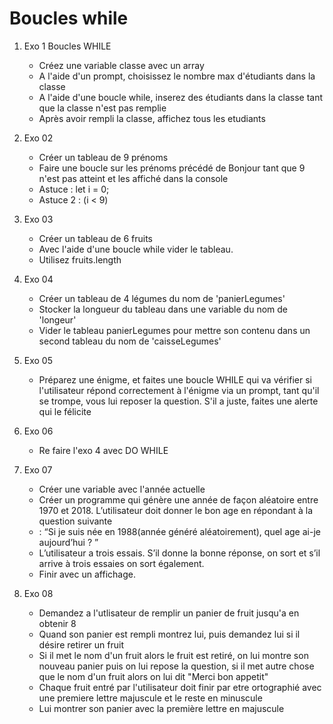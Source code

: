 # Boucles while

1. Exo 1 Boucles WHILE
    - Créez une variable classe avec un array
    - A l'aide d'un prompt, choisissez le nombre max d'étudiants dans la classe
    - A l'aide d'une boucle while, inserez des étudiants dans la classe tant que la classe n'est pas remplie
    - Après avoir rempli la classe, affichez tous les etudiants
2. Exo 02
    - Créer un tableau de 9 prénoms 
    - Faire une boucle sur les prénoms précédé de Bonjour tant que 9 n'est pas atteint et les affiché dans la console
    - Astuce : let i = 0;
    - Astuce 2 : (i < 9)
3. Exo 03
    - Créer un tableau de 6 fruits
    - Avec l'aide d'une boucle while vider le tableau.
    - Utilisez fruits.length
4. Exo 04
    - Créer un tableau de 4 légumes du nom de 'panierLegumes'
    - Stocker la longueur du tableau dans une variable du nom de 'longeur'
    - Vider le tableau panierLegumes pour mettre son contenu dans un second tableau du nom de 'caisseLegumes'
5. Exo 05
    - Préparez une énigme, et faites une boucle WHILE qui va vérifier si l'utilisateur répond correctement à l'énigme via un prompt, tant qu'il se trompe, vous lui reposer la question. S'il a juste, faites une alerte qui le félicite
6. Exo 06
    - Re faire l'exo 4 avec DO WHILE
7. Exo 07
    - Créer une variable avec l'année actuelle
    - Créer un programme qui génère une année de façon aléatoire entre 1970 et 2018. L’utilisateur doit donner le bon age en répondant à la question suivante
    - : “Si je suis née en 1988(année généré aléatoirement), quel age ai-je aujourd’hui ? ”
    - L’utilisateur a trois essais. S’il donne la bonne réponse, on sort et s’il arrive à trois essaies on sort également.
    - Finir avec un affichage.

8. Exo 08
    - Demandez a l'utlisateur de remplir un panier de fruit jusqu'a en obtenir 8
    - Quand son panier est rempli montrez lui, puis demandez lui si il désire retirer un fruit
    - Si il met le nom d'un fruit alors le fruit est retiré, on lui montre son nouveau panier puis on lui repose la question, si il met autre chose que le nom d'un fruit alors on lui dit "Merci bon appetit"
    - Chaque fruit entré par l'utilisateur doit finir par etre ortographié avec une premiere lettre majuscule et le reste en minuscule 
    - Lui montrer son panier avec la première lettre en majuscule